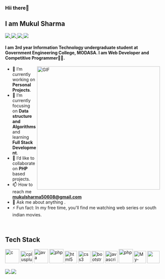 <h3>Hii there👋</h3>
<h2>I am Mukul Sharma</h2>

<a href="https://github.com/MUKULSHARMA2001">
  <img src="https://img.shields.io/badge/@mukul-30302f?style=flat&logo=github"/>
</a>
<a href="https://twitter.com/MukulSh09837400">
  <img src="https://img.shields.io/badge/@mukul-30302f?style=flat&logo=twitter"/>
</a>
<a href="https://www.linkedin.com/in/mukul-sharma-9a5a201aa">
  <img src="https://img.shields.io/badge/@mukul-30302f?style=flat&logo=linkedin"/>
</a>
<a href="https://instagram.com/m_u_k_u_l_sharma_">
  <img src="https://img.shields.io/badge/@mukul-30302f?style=flat&logo=instagram"/>
</a>

#### I am 3rd year Information Technology undergraduate student at Government Engineering College, MODASA. I am Web Developer and Competitive Programmer👩‍💻.

<img align="right" alt="GIF" src="http://clipart-library.com/images/yTkre6E8c.gif" width="400px"/>

- 🔭 I’m currently working on **Personal Projects**. 
- 🌱 I’m currently focusing on **Data structure and Algorithms** and learning **Full Stack Development**.
- 👯 I’d like to collaborate on **PHP** based projects.
- 📫 How to reach me **mukulsharma50608@gmail.com**
- 💬 Ask me about anything .
- ⚡ Fun fact: In my free time, you'll find me watching web series or south indian movies.

<br>
<h2 align="left">Tech Stack</h2>
<p align="left">
<img src="https://cdn.iconscout.com/icon/free/png-512/c-programming-569564.png" alt="c" width="46" height="46"/>
<img src="https://raw.githubusercontent.com/gilbarbara/logos/c122ccfcfdb15d9958a85696ff2460ac3b01f8ca/logos/c-plusplus.svg" alt="cplusplus" width="40" height="40"/>
<img src="https://miro.medium.com/max/700/1*iIXOmGDzrtTJmdwbn7cGMw.png" alt="java" width="46" height="46"/>     
<img src="https://vmssoftware.com/images/intro/product/php.svg" alt="php" width="46" height="46"/>   

 
<img src="https://raw.githubusercontent.com/gilbarbara/logos/c122ccfcfdb15d9958a85696ff2460ac3b01f8ca/logos/html-5.svg" alt="html5" width="40" height="40"/> 
<img src="https://raw.githubusercontent.com/gilbarbara/logos/c122ccfcfdb15d9958a85696ff2460ac3b01f8ca/logos/css-3.svg" alt="css3" width="40" height="40"/> 
<img src="https://raw.githubusercontent.com/gilbarbara/logos/c122ccfcfdb15d9958a85696ff2460ac3b01f8ca/logos/bootstrap.svg" alt="bootstrap" width="40" height="40"/>
<img src="https://raw.githubusercontent.com/gilbarbara/logos/c122ccfcfdb15d9958a85696ff2460ac3b01f8ca/logos/javascript.svg" alt="javascript" width="40" height="40"/> 
<img src="https://raw.githubusercontent.com/sumitc91/sumitc91.github.io/master/Blogs/23a73932-d77d-4bd4-b4ab-06ea4d5183d3_c-sharp-dotnet.jpg" alt="php" width="46" height="46"/>   

 
<img src="https://raw.githubusercontent.com/gilbarbara/logos/master/logos/mysql.svg" alt="My-SQL" width="40" height="40"/> 
<img src="https://2.bp.blogspot.com/-tzm1twY_ENM/XlCRuI0ZkRI/AAAAAAAAOso/BmNOUANXWxwc5vwslNw3WpjrDlgs9PuwQCLcBGAsYHQ/s1600/pasted%2Bimage%2B0.png" width="40" height="40"/> 
</p>
<a href="https://todi-2000.github.io">
  <img src="https://github-readme-stats.vercel.app/api?username=todi-2000&count_private=true" align="center"/>
</a>
<a href="https://todi-2000.github.io">
  <img src="https://github-readme-stats.vercel.app/api/top-langs/?username=todi-2000&layout=compact" align="center"/>
</a>

